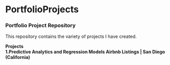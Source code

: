 # PortfolioProjects
### Portfolio Project Repository

This repository contains the variety of projects  I have created.

<b>Projects<b>
<br>
1.Predictive Analytics and Regression Models
  Airbnb Listings | San Diego (California)

